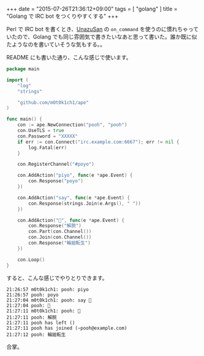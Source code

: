 +++
date = "2015-07-26T21:36:12+09:00"
tags = [ "golang" ]
title = "Golang で IRC bot をつくりやすくする"
+++

Perl で IRC bot を書くとき、[UnazuSan](https://github.com/Songmu/p5-UnazuSan) の `on_command` を使うのに慣れちゃっていたので、Golang でも同じ雰囲気で書きたいなあと思って書いた。誰か既に似たようなのを書いていそうな気もする。。

<div class="github-card" data-github="m0t0k1ch1/ape" data-width="300" data-height="150" data-theme="default"></div>
<script src="http://lab.lepture.com/github-cards/widget.js"></script>

<!--more-->

README にも書いた通り、こんな感じで使います。

``` go
package main

import (
	"log"
	"strings"

	"github.com/m0t0k1ch1/ape"
)

func main() {
	con := ape.NewConnection("pooh", "pooh")
	con.UseTLS = true
	con.Password = "XXXXX"
	if err := con.Connect("irc.example.com:6667"); err != nil {
		log.Fatal(err)
	}

	con.RegisterChannel("#poyo")

	con.AddAction("piyo", func(e *ape.Event) {
		con.Response("poyo")
	})

	con.AddAction("say", func(e *ape.Event) {
		con.Response(strings.Join(e.Args(), " "))
	})

	con.AddAction("🙏", func(e *ape.Event) {
		con.Response("解脱")
		con.Part(con.Channel())
		con.Join(con.Channel())
		con.Response("輪廻転生")
	})

	con.Loop()
}
```

すると、こんな感じでやりとりできます。

``` no-highlight
21:26:57 m0t0k1ch1: pooh: piyo
21:26:57 pooh: poyo
21:27:04 m0t0k1ch1: pooh: say 🙏
21:27:04 pooh: 🙏
21:27:11 m0t0k1ch1: pooh: 🙏
21:27:11 pooh: 解脱
21:27:11 pooh has left ()
21:27:11 pooh has joined (~pooh@example.com)
21:27:12 pooh: 輪廻転生
```

合掌。
